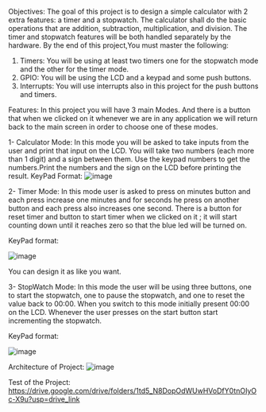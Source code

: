 Objectives:
The goal of this project is to design a simple calculator with 2 extra features: a timer and a stopwatch. The calculator shall do the basic operations that are addition, subtraction, multiplication, and division. The timer and stopwatch features will be both handled separately by the hardware. 
By the end of this project,You must master the following: 
1. Timers: You will be using at least two timers one for the stopwatch mode and the other for the timer mode. 
2. GPIO: You will be using the LCD and a keypad and some push buttons. 
3. Interrupts: You will use interrupts also in this project for the push buttons and timers.


Features:
In this project you will have 3 main Modes. And there is a button that when we clicked on it whenever we are in any application we will return back to the main screen in order to choose one of these modes.

1- Calculator Mode:
In this mode you will be asked to take inputs from the user and print that input on the LCD. You will take two numbers (each more than 1 digit) and a sign between them. Use the keypad numbers to get the numbers.Print the numbers and the sign on the LCD before printing the result.
KeyPad Format:
![image](https://github.com/user-attachments/assets/c482b4b8-b5b0-477b-9e11-cd60632c5452)

2- Timer Mode:
In this mode user is asked to press on minutes button and each press increase one minutes and for seconds he press on another button and each press also increases one second. There is a button for reset timer and button to start timer when we clicked on it ; it will start counting down until it reaches zero so that the blue led will be turned on.

KeyPad format:

![image](https://github.com/user-attachments/assets/e3d21be3-597d-425e-a4da-1feb7aeec19c)

 

You can design it as like you want.


3- StopWatch Mode:
In this mode the user will be using three buttons, one to start the stopwatch, one to pause the stopwatch, and one to reset the value back to 00:00. When you switch to this mode initially present 00:00 on the LCD. 
Whenever the user presses on the start button start incrementing the stopwatch.

KeyPad format:

![image](https://github.com/user-attachments/assets/4a1e7fec-b78e-4ff7-a792-11a69283b2b7)


Architecture of Project:
![image](https://github.com/user-attachments/assets/484c869c-2e52-4f32-9734-3e362499829f)
 

Test of the Project:
https://drive.google.com/drive/folders/1td5_N8DopOdWUwHVoDfY0tnOIyOc-X9u?usp=drive_link
